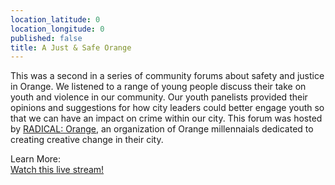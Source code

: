 ```yaml
---
location_latitude: 0
location_longitude: 0
published: false
title: A Just & Safe Orange
---
```

This was a second in a series of community forums about safety and justice in Orange. We listened to a range of young people discuss their take on youth and violence in our community. Our youth panelists provided their opinions and suggestions for how city leaders could better engage youth so that we can have an impact on crime within our city. This forum was hosted by [RADICAL: Orange](www.facebook.com/radicalorangenj), an organization of Orange millennaials dedicated to creating creative change in their city.  

Learn More:  
[Watch this live stream!](https://vimeo.com/148093834#at=462)
